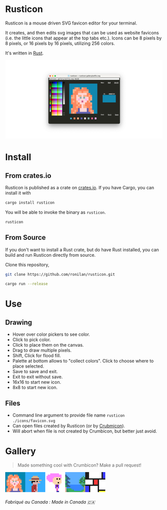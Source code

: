 # Rusticon

Rusticon is a mouse driven SVG favicon editor for your terminal.

It creates, and then edits svg images that can be used as website favicons (i.e. the little icons that appear at the top tabs etc.). Icons can be 8 pixels by 8 pixels, or 16 pixels by 16 pixels, utilizing 256 colors. 

It's written in [Rust](https://www.rust-lang.org/).

<p align=center><img src="./media/social.png" alt="banner" width="640"/></p>

# Install

<!-- ## Pre Built Binaries

Pre built binaries are provided for each [release](https://github.com/ronilan/rusticon/releases).

Note: `*-macos-15.tar.gz` is for Apple Silicon, `*-macos-13.tar.gz` is for Intel CPU. -->

## From crates.io
Rusticon is published as a crate on [crates.io](https://crates.io/crates/rusticon). If you have Cargo, you can install it with
```sh
cargo install rusticon
```

You will be able to invoke the binary as `rusticon`.
```sh
rusticon
```

## From Source
If you don't want to install a Rust crate, but do have Rust installed, you can build and run Rusticon directly from source.

Clone this repository,
```sh
git clone https://github.com/ronilan/rusticon.git
```

```sh
cargo run --release
```

# Use

## Drawing

- Hover over color pickers to see color.
- Click to pick color.
- Click to place them on the canvas.
- Drag to draw multiple pixels.
- Shift, Click for flood fill.
- Palette at bottom allows to "collect colors". Click to choose where to place selected.
- Save to save and exit.
- Exit to exit without save.
- 16x16 to start new icon.
- 8x8 to start new icon.

## Files
- Command line argument to provide file name `rusticon ./icons/favicon.svg` 
- Can open files created by Rusticon (or by [Crubmicon](https://github.com/ronilan/crumbicon)).
- Will abort when file is not created by Crumbicon, but better just avoid.

# Gallery

> Made something cool with Crumbicon? Make a pull request!

<img src="./gallery/selfie.svg" width="64"><img src="./gallery/luffy.svg" width="64"><img src="./gallery/pinky.svg" width="64"><img src="./gallery/lake.svg" width="64"><img src="./gallery/mondrian.svg" width="64">

###### Fabriqué au Canada : Made in Canada 🇨🇦
